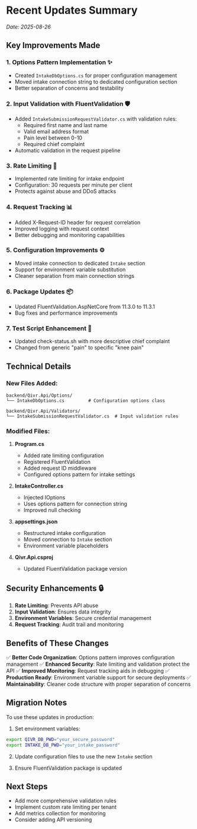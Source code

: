 # Recent Updates Summary
*Date: 2025-08-26*

## Key Improvements Made

### 1. **Options Pattern Implementation** ✨
- Created `IntakeDbOptions.cs` for proper configuration management
- Moved intake connection string to dedicated configuration section
- Better separation of concerns and testability

### 2. **Input Validation with FluentValidation** 🛡️
- Added `IntakeSubmissionRequestValidator.cs` with validation rules:
  - Required first name and last name
  - Valid email address format
  - Pain level between 0-10
  - Required chief complaint
- Automatic validation in the request pipeline

### 3. **Rate Limiting** 🚦
- Implemented rate limiting for intake endpoint
- Configuration: 30 requests per minute per client
- Protects against abuse and DDoS attacks

### 4. **Request Tracking** 📊
- Added X-Request-ID header for request correlation
- Improved logging with request context
- Better debugging and monitoring capabilities

### 5. **Configuration Improvements** ⚙️
- Moved intake connection to dedicated `Intake` section
- Support for environment variable substitution
- Cleaner separation from main connection strings

### 6. **Package Updates** 📦
- Updated FluentValidation.AspNetCore from 11.3.0 to 11.3.1
- Bug fixes and performance improvements

### 7. **Test Script Enhancement** 🧪
- Updated check-status.sh with more descriptive chief complaint
- Changed from generic "pain" to specific "knee pain"

## Technical Details

### New Files Added:
```
backend/Qivr.Api/Options/
└── IntakeDbOptions.cs         # Configuration options class

backend/Qivr.Api/Validators/
└── IntakeSubmissionRequestValidator.cs  # Input validation rules
```

### Modified Files:
1. **Program.cs**
   - Added rate limiting configuration
   - Registered FluentValidation
   - Added request ID middleware
   - Configured options pattern for intake settings

2. **IntakeController.cs**
   - Injected IOptions<IntakeDbOptions>
   - Uses options pattern for connection string
   - Improved null checking

3. **appsettings.json**
   - Restructured intake configuration
   - Moved connection to `Intake` section
   - Environment variable placeholders

4. **Qivr.Api.csproj**
   - Updated FluentValidation package version

## Security Enhancements 🔒

1. **Rate Limiting**: Prevents API abuse
2. **Input Validation**: Ensures data integrity
3. **Environment Variables**: Secure credential management
4. **Request Tracking**: Audit trail and monitoring

## Benefits of These Changes

✅ **Better Code Organization**: Options pattern improves configuration management
✅ **Enhanced Security**: Rate limiting and validation protect the API
✅ **Improved Monitoring**: Request tracking aids in debugging
✅ **Production Ready**: Environment variable support for secure deployments
✅ **Maintainability**: Cleaner code structure with proper separation of concerns

## Migration Notes

To use these updates in production:

1. Set environment variables:
```bash
export QIVR_DB_PWD="your_secure_password"
export INTAKE_DB_PWD="your_intake_password"
```

2. Update configuration files to use the new `Intake` section

3. Ensure FluentValidation package is updated

## Next Steps

- Add more comprehensive validation rules
- Implement custom rate limiting per tenant
- Add metrics collection for monitoring
- Consider adding API versioning
